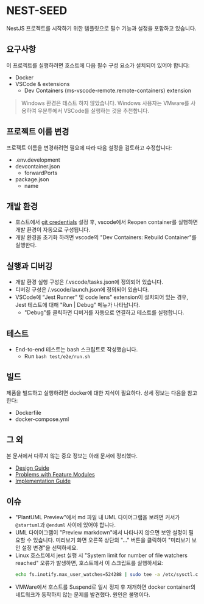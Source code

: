 # NEST-SEED

NestJS 프로젝트를 시작하기 위한 템플릿으로 필수 기능과 설정을 포함하고 있습니다.

## 요구사항

이 프로젝트를 실행하려면 호스트에 다음 필수 구성 요소가 설치되어 있어야 합니다:

-   Docker
-   VSCode & extensions
    -   Dev Containers (ms-vscode-remote.remote-containers) extension

> Windows 환경은 테스트 하지 않았습니다. Windows 사용자는 VMware를 사용하여 우분투에서 VSCode를 실행하는 것을 추천합니다.

## 프로젝트 이름 변경

프로젝트 이름을 변경하려면 필요에 따라 다음 설정을 검토하고 수정합니다:

-   .env.development
-   devcontainer.json
    -   forwardPorts
-   package.json
    -   name

## 개발 환경

-   호스트에서 [git credentials](https://code.visualstudio.com/remote/advancedcontainers/sharing-git-credentials) 설정 후, vscode에서 Reopen container를 실행하면 개발 환경이 자동으로 구성됩니다.
-   개발 환경을 초기화 하려면 vscode의 "Dev Containers: Rebuild Container"를 실행한다.

## 실행과 디버깅

-   개발 환경 실행 구성은 /.vscode/tasks.json에 정의되어 있습니다.
-   디버깅 구성은 /.vscode/launch.json에 정의되어 있습니다.
-   VSCode에 “Jest Runner” 및 code lens” extension이 설치되어 있는 경우, Jest 테스트에 대해 "Run | Debug" 메뉴가 나타납니다.
    -   "Debug"를 클릭하면 디버거를 자동으로 연결하고 테스트를 실행합니다.

## 테스트

-   End-to-end 테스트는 bash 스크립트로 작성했습니다.
    -   Run `bash test/e2e/run.sh`

## 빌드

제품을 빌드하고 실행하려면 docker에 대한 지식이 필요하다.
상세 정보는 다음을 참고한다:

-   Dockerfile
-   docker-compose.yml

## 그 외

본 문서에서 다루지 않는 중요 정보는 아래 문서에 정리했다.

-   [Design Guide](./docs/guides/design.guide.md)
-   [Problems with Feature Modules](./docs/guides/problems-with-feature-modules.md)
-   [Implementation Guide](./docs/guides/implementation.guide.md)

## 이슈

-   "PlantUML Preview"에서 md 파일 내 UML 다이어그램을 보려면 커서가 `@startuml`과 `@enduml` 사이에 있어야 합니다.
-   UML 다이어그램이 "Preview markdown"에서 나타나지 않으면 보안 설정이 필요할 수 있습니다. 미리보기 화면 오른쪽 상단의 "..." 버튼을 클릭하여 "미리보기 보안 설정 변경"을 선택하세요.
-   Linux 호스트에서 jest 실행 시 "System limit for number of file watchers reached" 오류가 발생하면, 호스트에서 이 스크립트를 실행하세요:
    ```sh
    echo fs.inotify.max_user_watches=524288 | sudo tee -a /etc/sysctl.conf && sudo sysctl -p
    ```
-   VMWare에서 호스트를 Suspend로 일시 정지 후 재개하면 docker container의 네트워크가 동작하지 않는 문제를 발견했다. 원인은 불명이다.
